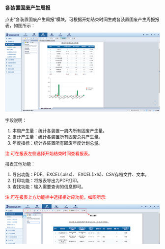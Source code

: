 ### 各装置固废产生周报

点击“各装置固废产生周报”模块，可根据开始结束时间生成各装置固废产生周报报表，如图所示：

![各装置固废产生周报](..\images\各装置固废产生周报.png)

字段说明：

1. 本周产生量：统计各装置一周内所有固废产生量。
2. 累计产生量：统计各装置所有固废总共产生量。
3. 年度指标：统计各装置所有固废年度计划总量。

<font color="#f00">注:可在报表左侧选择开始结束时间查看报表。</font>

报表其他功能：

1. 导出功能：PDF、EXCEL(.xlsx)、 EXCEL(.xls)、CSV存档文件、文本。
2. 打印功能：将报表导出为PDF打印。
3. 查找功能：输入需要查询的信息即可。

<font color="#f00">注:可在报表上方功能栏中选择相对应功能，如图所示:</font>

![报表功能](..\images\报表功能.png)
